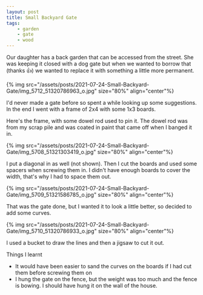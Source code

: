 ```yaml
---
layout: post
title: Small Backyard Gate
tags:
    - garden
    - gate
    - wood
---
```



Our daughter has a back garden that can be accessed from the street. She was keeping it closed with a dog gate but when we wanted to borrow that (thanks 👍) we wanted to replace it with something a little more permanent.




{% img src="/assets/posts/2021-07-24-Small-Backyard-Gate/img_5712_51320786963_o.jpg" size="80%" align="center"%}


I'd never made a gate before so spent a while looking up some suggestions.  In the end I went with a frame of 2x4 with some 1x3 boards.




Here's the frame, with some dowel rod used to pin it. The dowel rod was from my scrap pile and was coated in paint that came off when I banged it in.




{% img src="/assets/posts/2021-07-24-Small-Backyard-Gate/img_5708_51321303419_o.jpg" size="80%" align="center"%}


I put a diagonal in as well (not shown).  Then I cut the boards and used some spacers when screwing them in.  I didn't have enough boards to cover the width, that's why I had to space them out.




{% img src="/assets/posts/2021-07-24-Small-Backyard-Gate/img_5709_51321586785_o.jpg" size="80%" align="center"%}


That was the gate done, but I wanted it to look a little better, so decided to add some curves.




{% img src="/assets/posts/2021-07-24-Small-Backyard-Gate/img_5710_51320786933_o.jpg" size="80%" align="center"%}


I used a bucket to draw the lines and then a jigsaw to cut it out.




Things I learnt




<ul><li>It would have been easier to sand the curves on the boards if I had cut them before screwing them on</li><li>I hung the gate on the fence, but the weight was too much and the fence is bowing. I should have hung it on the wall of the house.</li></ul>
